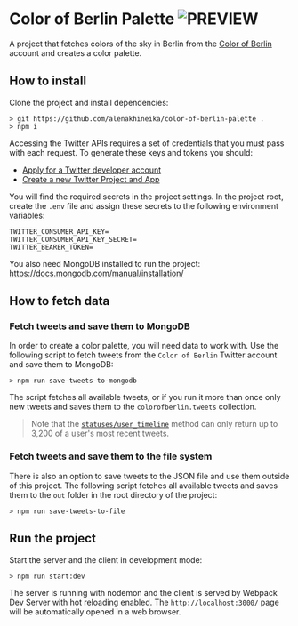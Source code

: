 # Color of Berlin Palette ![PREVIEW](https://img.shields.io/badge/DRAFT-blue)

A project that fetches colors of the sky in Berlin from the [Color of Berlin](https://twitter.com/colorofberlin) account and creates a color palette.

## How to install

Clone the project and install dependencies:

```
> git https://github.com/alenakhineika/color-of-berlin-palette .
> npm i
```

Accessing the Twitter APIs requires a set of credentials that you must pass with each request. To generate these keys and tokens you should:

- [Apply for a Twitter developer account](https://developer.twitter.com/en/apply-for-access.html)
- [Create a new Twitter Project and App](https://developer.twitter.com/en/portal/projects-and-apps)

You will find the required secrets in the project settings. In the project root, create the `.env` file and assign these secrets to the following environment variables:

```
TWITTER_CONSUMER_API_KEY=
TWITTER_CONSUMER_API_KEY_SECRET=
TWITTER_BEARER_TOKEN=
```

You also need MongoDB installed to run the project: https://docs.mongodb.com/manual/installation/

## How to fetch data

### Fetch tweets and save them to MongoDB

In order to create a color palette, you will need data to work with. Use the following script to fetch tweets from the `Color of Berlin` Twitter account and save them to MongoDB:

```
> npm run save-tweets-to-mongodb
```

The script fetches all available tweets, or if you run it more than once only new tweets and saves them to the `colorofberlin.tweets` collection.

> Note that the [`statuses/user_timeline`](https://developer.twitter.com/en/docs/twitter-api/v1/tweets/timelines/api-reference/get-statuses-user_timeline) method can only return up to 3,200 of a user's most recent tweets.

### Fetch tweets and save them to the file system

There is also an option to save tweets to the JSON file and use them outside of this project. The following script fetches all available tweets and saves them to the `out` folder in the root directory of the project:

```
> npm run save-tweets-to-file
```

## Run the project

Start the server and the client in development mode:

```
> npm run start:dev
```

The server is running with nodemon and the client is served by Webpack Dev Server with hot reloading enabled. The `http://localhost:3000/` page will be automatically opened in a web browser.
